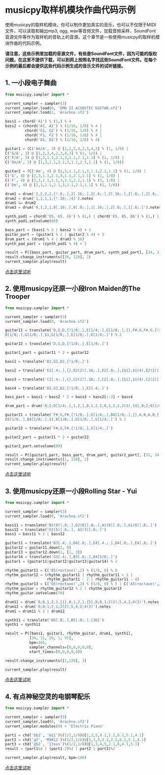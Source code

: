 # musicpy取样机模块作曲代码示例

使用musicpy的取样机模块，你可以制作更加真实的音乐，也可以不仅限于MIDI文件，可以读取和输出mp3, ogg, wav等音频文件，加载音频采样，SoundFont音源文件等作为取样机的音轨上的音源。这个章节是一些使用musicpy的取样机模块作曲的代码示例。

**请注意，这些示例里加载的音源文件，有些是SoundFont文件，因为可能的版权问题，在这里不提供下载，可以到网上按照名字找这些SoundFont文件。在每个示例的最后都会提供这些代码示例生成的音乐文件的试听链接。**

## 1. 一小段电子舞曲
```python
from musicpy.sampler import *

current_sampler = sampler(3)
current_sampler.load(0, 'EMU II ACOUSTIC GUITAR.sf2')
current_sampler.load(1, 'Arachno.sf2')

bass1 = chord('A1') % (1,) % 4
bass2 = (chord('A1, A2') % (1/16, 1/8) % 4 |
         chord('G1, G2') % (1/16, 1/8) % 4 |
         chord('F1, F2') % (1/16, 1/8) % 4 |
         chord('D1, D2') % (1/16, 1/8) % 4)

guitar1 = (C('Am/A', 3) @ [1,2,3,4,2,3,4,3] % (1, 1/8) |
C('G/A', 3) @ [1,2,3,4,2,3,4,3] % (1, 1/8) |
C('F/A', 3) @ [1,3,1.1,2.1,3,1.1,2.1,1.1] % (1, 1/8) |
C('Dm/A', 3) @ [1,3,1.1,2.1,3,1.1,2.1,1.1] % (1, 1/8))

guitar2 = (C('Am', 4) @ [2,3,1.1,2.1,3,1.1,2.1,1.1] % (1, 1/8) |
C('G', 4) @ [2,3,1.1,2.1,3,1.1,2.1,1.1] % (1, 1/8) |
C('F', 4) @ [2,3,1.1,2.1,3,1.1,2.1,1.1] % (1, 1/8) |
C('Dm', 4) @ [2,3,1.1,2.1,3,1.1,2.1,1.1] % (1, 1/8))

drum1 = drum('2,2,2,2,{!.8;.},2[.16;.],2[.8;.],2[.16;.],2[.8;.],2[.8;.]').notes
drum2 = drum('1,1,1,1,{!.16;.|4}').notes
drum1 &= drum2
drum3 = drum('0,1,2,1,0[.16;.],0[.8;.],1[.16;.],2[.8;.],1[.8;.]').notes

synth_pad1 = chord('E5, G5, C6') % (1,) | chord('E5, B5, D6') % (1,) | chord('E5, A5, C6') % (1,) | chord('D5, F5, A5') % (1,)
synth_pad1.setvolume(80)

bass_part = (bass1 % 2 | bass2 % 4) + 3
guitar_part = (guitar1 % 2 | guitar2 % 4) + 3
drum_part = (drum1 % 4 | drum3 % 16)
synth_pad_part = (synth_pad1 % 4) + 3

result = P([bass_part, guitar_part, drum_part, synth_pad_part], [34, 3, 1, 51], sampler_channels=[1, 0, 1, 1], start_times=[0, 0, 4, 8], bpm=165)
result.change_instruments([26, 128], 2)
current_sampler.play(result)
```
[点击这里试听](https://drive.google.com/file/d/1j66Ux0KYMiOW6yHGBidIhwF9zcbDG5W0/view?usp=sharing)

## 2. 使用musicpy还原一小段Iron Maiden的The Trooper
```python
from musicpy.sampler import *

current_sampler = sampler(3)
current_sampler.load(0, 'Arachno.sf2')

guitar11 = translate('D,G,D,{!1/8;.},E[1/4;.],G[1/8;.],{},F#,G,F#,G,{!1/16;.|$1},\
B[1/8;.],G[1/8;.],$1,G[1/8;.],E[1/8;.],E[1/4;.]') % 2

guitar12 = translate('D,G,D,{!1/8;.},E[1/4;.]')

guitar1_part = guitar11 * 2 + guitar12

bass1 = translate('D2,G2,D2,{!1/8;.}')

bass2 = translate('E2[.4;.],{},E2(2)[.16;.],E2[.8;.],{$1},$1(4),E2(2)[.16;.],D2(3)[.8;.]')

bass3 = translate('C2[.4;.],{},C2(2)[.16;.],C2[.8;.],{$1},$1(4),C2(2)[.16;.],D2(3)[.8;.]')

bass4 = translate('D2,G2,D2,{!1/8;.},E2[.4;.]')

bass_part = bass1 + bass2 * 2 + bass3 + bass2[:-3] + bass4

drum_part = drum('8;2;0[1/4;.],1,2,1,0,1,2,1,0,1,2,1,2(3),{4},8;2;0[1/4;.]').notes

guitar21 = translate('F#,G,F#,{!1/8;.},G[1/4;.],B4[1/8;.],{},A,B,A,B,{!1/16;.|$1},\
D5[1/8;.],B4[1/8;.],$1,B[1/8;.],G[1/8;.],G[1/4;.]') % 2

guitar22 = translate('F#,G,F#,{!1/8;.},G[1/4;.]')

guitar2_part = guitar21 * 2 + guitar22

guitar2_part.setvolume(80)

result = P([guitar1_part, bass_part, drum_part, guitar2_part], [31, 34, 1, 31], sampler_channels=[0, 0, 0, 0], bpm=165, start_times=[0, 0, 3/8, 0])
result.change_instruments([1, 128], 2)
current_sampler.play(result)
```
[点击这里试听](https://drive.google.com/file/d/1lspnOVY4GGQGQTkV8j-yOA581hESkD8-/view?usp=sharing)

## 3. 使用musicpy还原一小段Rolling Star - Yui
```python
from musicpy.sampler import *

current_sampler = sampler(3)
current_sampler.load(0, 'Arachno.sf2')

bass11 = translate('B1(8)[.8;.],D2(8)[.8;.],A1(8)[.8;.],G1(8)[.8;.]')
bass12 = translate('G1(5)[.8;.], A1(3)[.8;.]')
bass1 = bass11 % 2 | bass12

guitar11 = translate('B3[.4;.],D4[.8;.],E4[.4.;.],D4[.8;.],E4[.8;.]')
guitar12 = guitar11.down(2, 0)
guitar13 = guitar12.down(1, [1, 3])
guitar14 = translate('G3[.4;.],B3[.8;.],A4[5/8;.]')
guitar1 = (guitar11|guitar12|guitar13|guitar14) % 2

rhythm_guitar11 = C('B5(+octave)',2) % (1/8, 0) % 8
rhythm_guitar12 = (rhythm_guitar11 | rhythm_guitar11 + 3 |
                   rhythm_guitar11 - 2 | rhythm_guitar11 - 4)
rhythm_guitar13 = C('G5(+octave)',2) % (1/8, 0) % 5 | C('A5(+octave)',2) % (1/8, 0) % 3
rhythm_guitar = rhythm_guitar12 % 2 | rhythm_guitar13
rhythm_guitar.setvolume(70)

drum11 = drum('8;0,1,2,1,{1},0,1,2,1,{5},8;0,1;2(2),5,4,2;4(3)').notes
drum12 = drum('8;0;1;2,1;2(2),5,4,2;4(3)').notes
drum1 = drum11 % 2 | drum12

synth11 = translate('D6[.8;.],B5[.8;.],{16}')
synth1 = synth11

result = P([bass1, guitar1, rhythm_guitar, drum1, synth1],
           [34, 31, 28, 1, 91],
           bpm=165,
           sampler_channels=[0,0,0,0,0],
           start_times=[0,0,0,0,4])

result.change_instruments([1,128], 3)

current_sampler.play(result)
```
[点击这里试听](https://drive.google.com/file/d/1vWXdNa232J500rlYxlziKwMA75x5SElS/view?usp=sharing)

## 4. 有点神秘空灵的电钢琴配乐
```python
from musicpy.sampler import *

current_sampler = sampler(3)
current_sampler.load(0, 'Arachno.sf2')
current_sampler.modules(0) < 'Electric Piano'

part1 = chd('bb2', 'm11')%(1/2,1/8)@[1,3,5,4.1,2.2,6.1,5.1,4.1]
part2 = chd('g2', 'M9#11')%(1/2,1/8)@[1,3,5,4.1,2.2,6.1,5.1,4.1]
part3 = chd('gb2', '13sus')%(1/2,1/8)@[1,3,4,5,2.1,6,4.1,5.1]
result = (part1%4 | (part1-2)%2 | part2 | part3)%2

current_sampler.play(result, bpm=100)
```
[点击这里试听](https://drive.google.com/file/d/14hp-y_n-GqlI6ZGSPDBRL1Vt9cxLjpuv/view?usp=sharing)
